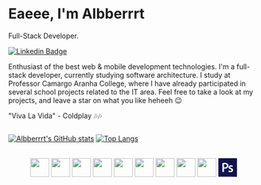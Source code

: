 # Eaeee, I'm Albberrrt

Full-Stack Developer.

[![Linkedin Badge](https://img.shields.io/badge/Albert%20Smaczylo-red?style=flat&logo=linkedin&logoColor=white&link=https://www.linkedin.com/in/albert-smaczylo-2918ba272/)](https://www.linkedin.com/in/albert-smaczylo-2918ba272/) 

Enthusiast of the best web & mobile development technologies.
I'm a full-stack developer, currently studying software architecture. I study at Professor Camargo Aranha College, where I have already participated in several school projects related to the IT area. Feel free to take a look at my projects, and leave a star on what you like heheeh 😉

"Viva La Vida" - Coldplay 🎶🎶


<div style="display: flex; justify-content: space-between;" >

  [![Albberrrt's GitHub stats](https://github-readme-stats.vercel.app/api?username=albberrrt&show_icons=true&theme=buefy&hide=contribs&height=170)](https://github.com/albberrrt/github-readme-stats)
  [![Top Langs](https://github-readme-stats.vercel.app/api/top-langs/?username=albberrrt&layout=compact&height=170)](https://github.com/albberrrt/github-readme-stats)
</div>
<br>

<div align="center">
  <img src="https://cdn.jsdelivr.net/gh/devicons/devicon/icons/nodejs/nodejs-original.svg" height="38" />
  <img src="https://cdn.jsdelivr.net/gh/devicons/devicon/icons/nextjs/nextjs-original.svg" height="38"/>
  <img src="https://cdn.jsdelivr.net/gh/devicons/devicon/icons/react/react-original.svg" height="38" />
  <img src="https://cdn.jsdelivr.net/gh/devicons/devicon/icons/typescript/typescript-original.svg" height="38" />
  <img src="https://cdn.jsdelivr.net/gh/devicons/devicon/icons/html5/html5-original.svg" height="38" />
  <img src="https://cdn.jsdelivr.net/gh/devicons/devicon/icons/css3/css3-original.svg" height="38" />
  <img src="https://cdn.jsdelivr.net/gh/devicons/devicon/icons/mysql/mysql-original-wordmark.svg" height="38"/>
  <img src="https://cdn.jsdelivr.net/gh/devicons/devicon/icons/linux/linux-original.svg" height="38"/>
  <img src="https://cdn.jsdelivr.net/gh/devicons/devicon/icons/figma/figma-original.svg" height="38" />
  <svg viewBox="0 0 128 128" width="38" height="38">
    <path fill-rule="evenodd" clip-rule="evenodd" fill="#11114E" d="M50.246 41.616c-3.682-.925-7.369-.628-11.26-.022 0 6.805-.014 13.427.037 20.05.002.339.511.929.841.974 4.243.573 8.463.619 12.431-1.315 4.105-2 6.196-6.182 5.654-11.092-.492-4.471-3.139-7.448-7.703-8.595zM127 63.963V3.285c0-2.096.023-2.285-2.012-2.285H3.479C1.5 1 1 1.19 1 3.186v121.509c0 2.018.252 2.021 2.209 2.021 40.555.001 81.231-.009 121.786.037 1.573.002 1.995-.417 1.991-1.959-.054-20.277.014-40.556.014-60.831zm-70.648 5.84C50.795 71.785 45 71.896 39 71.431V94H28v-1.402c0-18.895-.087-37.788-.14-56.682-.006-1.569.243-2.327 2.011-2.507 8.332-.852 16.617-1.81 24.902.133 8.906 2.087 14.041 7.975 14.431 16.11.483 10.074-3.944 16.974-12.852 20.151zm44.31 12.754c-.424 5.771-3.678 9.56-9.015 11.392-7.142 2.452-14.245 1.883-21.225-.891-1.143-.455-1.364-1.031-.987-2.196.687-2.126 1.19-4.312 1.72-6.286 2.951.866 5.757 1.947 8.664 2.458 2.053.361 4.272.149 6.359-.178 1.871-.294 3.217-1.564 3.524-3.572.312-2.041-.303-3.809-2.105-4.895-1.432-.862-3.01-1.479-4.523-2.202-2.433-1.163-5.026-2.075-7.27-3.53-8.831-5.727-5.956-16.383-.063-20.396 3.153-2.146 6.642-3.098 10.377-3.229 4.393-.154 8.623.604 12.778 2.623l-2.195 7.789c-1.74-.616-3.36-1.416-5.07-1.734-2.029-.378-4.157-.589-6.205-.422-2.746.225-4.354 2.12-4.354 4.47 0 1.392.528 2.57 1.689 3.245 1.666.969 3.434 1.768 5.186 2.579 1.896.877 3.898 1.551 5.723 2.552 4.87 2.67 7.405 6.8 6.992 12.423z"></path>
  </svg>
</div>
